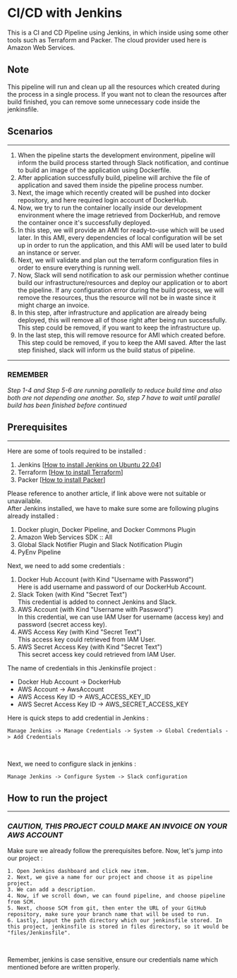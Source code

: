 # CI/CD with Jenkins
This is a CI and CD Pipeline using Jenkins, in which inside using some other tools such as Terraform and Packer. The cloud provider used here is Amazon Web Services. 
<br>
## Note
This pipeline will run and clean up all the resources which created during the process in a single process. If you want not to clean the resources after build finished, you can remove some unnecessary code inside the jenkinsfile.

## Scenarios
---
1. When the pipeline starts the development environment, pipeline will inform the build process started through Slack notification, and continue to build an image of the application using Dockerfile.
2. After application successfully build, pipeline will archive the file of application and saved them inside the pipeline process number.
3. Next, the image which recently created will be pushed into docker repository, and here required login account of DockerHub.
4. Now, we try to run the container locally inside our development environment where the image retrieved from DockerHub, and remove the container once it's successfully deployed.
5. In this step, we will provide an AMI for ready-to-use which will be used later. In this AMI, every dependencies of local configuration will be set up in order to run the application, and this AMI will be used later to build an instance or server.
6. Next, we will validate and plan out the terraform configuration files in order to ensure everything is running well.
7. Now, Slack will send notification to ask our permission whether continue build our infrastructure/resources and deploy our application or to abort the pipeline. If any configuration error during the build process, we will remove the resources, thus the resource will not be in waste since it might charge an invoice.
8. In this step, after infrastructure and application are already being deployed, this will remove all of those right after being run successfully. This step could be removed, if you want to keep the infrastructure up.
9. In the last step, this will remove resource for AMI which created before. This step could be removed, if you to keep the AMI saved. After the last step finished, slack will inform us the build status of pipeline.
---
### **REMEMBER**
*Step 1-4 and Step 5-6 are running parallelly to reduce build time and also both are not depending one another. So, step 7 have to wait until parallel build has been finished before continued*
<br>

## Prerequisites
---
Here are some of tools required to be installed :
1. Jenkins [[How to install Jenkins on Ubuntu 22.04](https://www.digitalocean.com/community/tutorials/how-to-install-jenkins-on-ubuntu-22-04)]
2. Terraform [[How to install Terraform](https://developer.hashicorp.com/terraform/tutorials/aws-get-started/install-cli)]
3. Packer [[How to install Packer](https://developer.hashicorp.com/packer/downloads?host=www.packer.io)]

Please reference to another article, if link above were not suitable or unavailable.
<br>
After Jenkins installed, we have to make sure some are following plugins already installed :
1. Docker plugin, Docker Pipeline, and Docker Commons Plugin
2. Amazon Web Services SDK :: All 
3. Global Slack Notifier Plugin and Slack Notification Plugin
4. PyEnv Pipeline

Next, we need to add some credentials :
1. Docker Hub Account (with Kind "Username with Password")
<br> Here is add username and password of our DockerHub Account.
2. Slack Token (with Kind "Secret Text")
<br> This credential is added to connect Jenkins and Slack.
3. AWS Account (with Kind "Username with Password")
<br> In this credential, we can use IAM User for username (access key) and password (secret access key).
4. AWS Access Key (with Kind "Secret Text")
<br> This access key could retrieved from IAM User.
5. AWS Secret Access Key (with Kind "Secret Text")
<br> This secret access key could retrieved from IAM User.

The name of credentials in this Jenkinsfile project : <br>
- Docker Hub Account -> DockerHub
- AWS Account -> AwsAccount
- AWS Access Key ID -> AWS_ACCESS_KEY_ID
- AWS Secret Access Key ID -> AWS_SECRET_ACCESS_KEY 

Here is quick steps to add credential in Jenkins : <br>
```
Manage Jenkins -> Manage Credentials -> System -> Global Credentials -> Add Credentials
```
<br>

Next, we need to configure slack in jenkins : <br>
```
Manage Jenkins -> Configure System -> Slack configuration
```
## How to run the project
---
### ***CAUTION, THIS PROJECT COULD MAKE AN INVOICE ON YOUR AWS ACCOUNT***
Make sure we already follow the prerequisites before. Now, let's jump into our project : 
<br>
```
1. Open Jenkins dashboard and click new item.
2. Next, we give a name for our project and choose it as pipeline project.
3. We can add a description.
4. Now, if we scroll down, we can found pipeline, and choose pipeline from SCM.
5. Next, choose SCM from git, then enter the URL of your GitHub repository, make sure your branch name that will be used to run.
6. Lastly, input the path directory which our jenkinsfile stored. In this project, jenkinsfile is stored in files directory, so it would be "files/Jenkinsfile".
```
<br>

Remember, jenkins is case sensitive, ensure our credentials name which mentioned before are written properly.